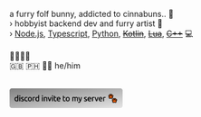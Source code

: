 a furry folf bunny, addicted to cinnabuns.. 🐾<br>
› hobbyist backend dev and furry artist 📝<br>
› [Node.js](https://nodejs.org "https://nodejs.org 🔗"), [Typescript](https://www.typescriptlang.org "https://www.typescriptlang.org/ 🔗"), [Python](https://www.python.org "https://www.python.org 🔗"), ~~[Kotlin](https://kotlinlang.org "https://kotlinlang.org 🔗")~~, ~~[Lua](https://www.lua.org "https://www.lua.org 🔗")~~, ~~[C++](https://www.cplusplus.com "https://www.cplusplus.com 🔗")~~ 💻<br>
<br>
🐰🦊🐺🦌<br>
🇬🇧 🇵🇭 🏳️‍🌈 he/him<br>
<br>

<a href="https://discord.gg/5cE7AjX" target="_blank">
  <img src="./server-invite.png" width="200" alt="discord invite to my server 🐾">
</a>
